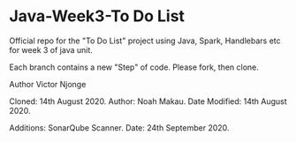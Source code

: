 # Java-Week3-To Do List
Official repo for the "To Do List" project using Java, Spark, Handlebars etc for week 3 of java unit.

Each branch contains a new "Step" of code. Please fork, then clone.

Author Victor Njonge

Cloned: 14th August 2020.
Author: Noah Makau.
Date Modified: 14th August 2020.

Additions: SonarQube Scanner.
Date: 24th September 2020.